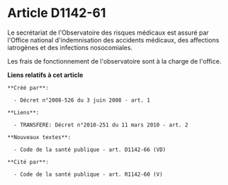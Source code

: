 # Article D1142-61

Le secrétariat de l'Observatoire des risques médicaux est assuré par l'Office national d'indemnisation des accidents
médicaux, des affections iatrogènes et des infections nosocomiales. 

Les frais de fonctionnement de l'observatoire sont à la charge de l'office.

**Liens relatifs à cet article**

	**Créé par**:

	  - Décret n°2008-526 du 3 juin 2008 - art. 1

	**Liens**:

	  - TRANSFERE: Décret n°2010-251 du 11 mars 2010 - art. 2

	**Nouveaux textes**:

	  - Code de la santé publique - art. D1142-66 (VD)

	**Cité par**:

	  - Code de la santé publique - art. R1142-60 (V)
